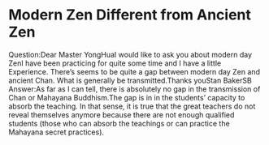 # Modern Zen Different from Ancient Zen

Question:Dear Master YongHuaI would like to ask you about modern day ZenI have been practicing for quite some time and I have a little Experience. ​There’s seems to be quite a gap between modern day Zen and ancient Chan. What is generally be transmitted.Thanks youStan Baker​SB      Answer:​As far as I can tell, there is absolutely no gap in the transmission of Chan or Mahayana Buddhism.​The gap is in in the students’ capacity to absorb the teaching. In that sense, it is true that the great teachers do not reveal themselves anymore because there are not enough qualified students (those who can absorb the teachings or can practice the Mahayana secret practices).